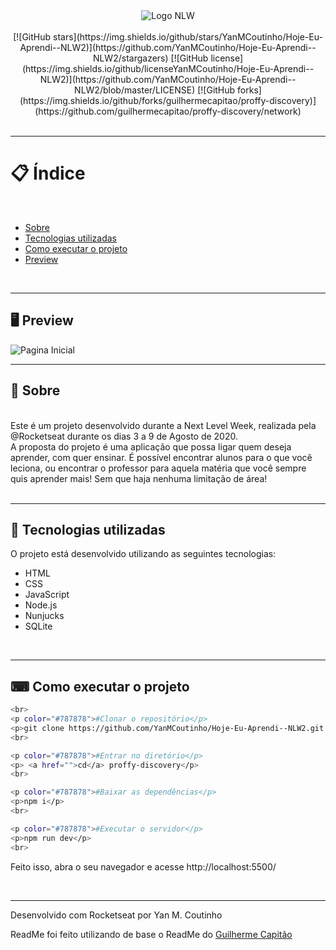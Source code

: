 <div align="center">
	<img src="https://camo.githubusercontent.com/4b26d1e9393ca167e75911990bda921aafeb247701ea70296223bc0538af1cd8/68747470733a2f2f696b2e696d6167656b69742e696f2f6361706974616f2f50726f6666792f6e6c77325f36643750766c485a352e737667" alt="Logo NLW">	
</div>
<br>
<div align="center">
[![GitHub stars](https://img.shields.io/github/stars/YanMCoutinho/Hoje-Eu-Aprendi--NLW2)](https://github.com/YanMCoutinho/Hoje-Eu-Aprendi--NLW2/stargazers)<space> <space>[![GitHub license](https://img.shields.io/github/licenseYanMCoutinho/Hoje-Eu-Aprendi--NLW2)](https://github.com/YanMCoutinho/Hoje-Eu-Aprendi--NLW2/blob/master/LICENSE)<space> <space>[![GitHub forks](https://img.shields.io/github/forks/guilhermecapitao/proffy-discovery)](https://github.com/guilhermecapitao/proffy-discovery/network)

</div>
<br>

---

# 📋 Índice
<br>

<ul>
	<li><a href="#Sobre">Sobre</a></li>
	<li><a href="#Tecnologias">Tecnologias utilizadas</a></li>
	<li><a href="#execucao"> Como executar o projeto </a></li>
	<li><a href="#Preview">Preview</a></li>
</ul>
<br>

---

<h2 id"preview">🖥 Preview</h2>

<img src="https://camo.githubusercontent.com/ea4658c96493e12a44376a3612e2b2f11dd2f3fa9d11692680a6a33ede4f4321/68747470733a2f2f696b2e696d6167656b69742e696f2f6361706974616f2f50726f6666792f66696e616c5f313539363738313933375f75726741556f50432d2e6a7067" alt="Pagina Inicial">

---


<h2 id"Sobre">📖 Sobre </h2>
<br>
Este é um projeto desenvolvido durante a Next Level Week, realizada pela @Rocketseat durante os dias 3 a 9 de Agosto de 2020.
<br>
A proposta do projeto é uma aplicação que possa ligar quem deseja aprender, com quer ensinar. É possível encontrar alunos para o que você leciona, ou encontrar o professor para aquela matéria que você sempre quis aprender mais! Sem que haja nenhuma limitação de área!
<br>
<br>

---

<h2 id"Tecnologias">🚀 Tecnologias utilizadas</h2>
O projeto está desenvolvido utilizando as seguintes tecnologias:
<ul>
	<li>HTML</li>
	<li>CSS</li>
	<li>JavaScript</li>
	<li>Node.js</li>
	<li>Nunjucks</li>
	<li>SQLite</li>
</ul>

<br>

---

<h2 id"execucao"> ⌨ Como executar o projeto </h2>


```bash
<br>
<p color="#787878">#Clonar o repositório</p>
<p>git clone https://github.com/YanMCoutinho/Hoje-Eu-Aprendi--NLW2.git </p>
<br>

<p color="#787878">#Entrar no diretório</p>
<p> <a href="">cd</a> proffy-discovery</p>
<br>

<p color="#787878">#Baixar as dependências</p>
<p>npm i</p>
<br>

<p color="#787878">#Executar o servidor</p>
<p>npm run dev</p>
<br>
```
<p>Feito isso, abra o seu navegador e acesse http://localhost:5500/</p>
<br>

---

<p>Desenvolvido com Rocketseat por Yan M. Coutinho</p>
<p>ReadMe foi feito utilizando de base o ReadMe do <a href="https://github.com/guilhermecapitao">Guilherme Capitão</a></p>

